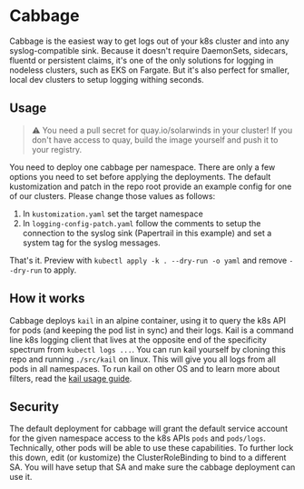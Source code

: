 # Cabbage

Cabbage is the easiest way to get logs out of your k8s cluster and into any syslog-compatible sink. Because it doesn't require DaemonSets, sidecars, fluentd or persistent claims, it's one of the only solutions for logging in nodeless clusters, such as EKS on Fargate. But it's also perfect for smaller, local dev clusters to setup logging withing seconds.

## Usage

> :warning: You need a pull secret for quay.io/solarwinds in your cluster! If you don't have access to quay, build the image yourself and push it to your registry.

You need to deploy one cabbage per namespace. There are only a few options you need to set before applying the deployments. The default kustomization and patch in the repo root provide an example config for one of our clusters. Please change those values as follows:

1. In `kustomization.yaml` set the target namespace
2. In `logging-config-patch.yaml` follow the comments to setup the connection to the syslog sink (Papertrail in this example) and set a system tag for the syslog messages.

That's it. Preview with `kubectl apply -k . --dry-run -o yaml` and remove `--dry-run` to apply.

## How it works

Cabbage deploys `kail` in an alpine container, using it to query the k8s API for pods (and keeping the pod list in sync) and their logs. Kail is a command line k8s logging client that lives at the opposite end of the specificity spectrum from `kubectl logs ...`. You can run kail yourself by cloning this repo and running `./src/kail` on linux. This will give you all logs from all pods in all namespaces. To run kail on other OS and to learn more about filters, read the [kail usage guide](https://github.com/boz/kail/tree/eb6734178238dc794641e82779855fabc2071e23#usage).

## Security

The default deployment for cabbage will grant the default service account for the given namespace access to the k8s APIs `pods` and `pods/logs`. Technically, other pods will be able to use these capabilities. To further lock this down, edit (or kustomize) the ClusterRoleBinding to bind to a different SA. You will have setup that SA and make sure the cabbage deployment can use it.
